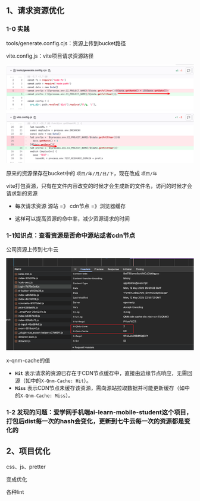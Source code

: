 ## 1、请求资源优化

### 1-0 实践

tools/generate.config.cjs：资源上传到bucket路径

vite.config.js：vite项目请求资源路径

![image-20250512110211259](./assets/image-20250512110211259.png)

原来的资源保存在bucket中的 `项目/年/月/日/下`，现在改成 `项目/年`

vite打包资源，只有在文件内容改变的时候才会生成新的文件名，访问的时候才会请求新的资源

- 每次请求资源 源站 =》 cdn节点 =》浏览器缓存

- 这样可以提高资源的命中率，减少资源请求的时间

### 1-1知识点：查看资源是否命中源站或者cdn节点

公司资源上传到七牛云

![image-20250512141435800](./assets/image-20250512141435800.png)

x-qnm-cache的值

- **`Hit`**
  表示请求的资源已存在于CDN节点缓存中，直接由边缘节点响应，无需回源（如中的`X-Qnm-Cache: Hit`）。
- **`Miss`**
  表示CDN节点未缓存该资源，需向源站拉取数据并可能更新缓存（如中的`X-Qnm-Cache: Miss`）。

### 1-2 发现的问题：爱学网手机端ai-learn-mobile-student这个项目，打包后dist每一次的hash会变化，更新到七牛云每一次的资源都是变化的

## 2、项目优化

css、js、pretter

变成优化

各种lint

